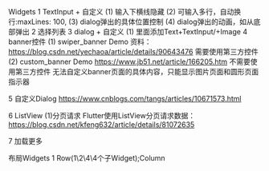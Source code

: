 Widgets
1 TextInput + 自定义
(1) 输入下横线隐藏
(2) 可输入多行，自动换行:maxLines: 100,
(3) dialog弹出的具体位置控制
(4) dialog弹出的动画，如从底部弹出
2 选择列表
3 dialog + 自定义
(1) 里面添加Text+TextInput/+Image
4 banner控件
  (1) swiper_banner Demo
  资料：https://blog.csdn.net/yechaoa/article/details/90643476
  需要使用第三方控件
  (2) custom_banner Demo
    https://www.jb51.net/article/166205.htm
    不需要使用第三方控件
    无法自定义banner页面的具体内容，只能显示图片页面和圆形页面指示器

5 自定义Dialog
  https://www.cnblogs.com/tangs/articles/10671573.html
  
6 ListView
(1)分页请求
Flutter使用ListView分页请求数据：https://blog.csdn.net/kfeng632/article/details/81072635

7 加载更多

布局Widgets
1 Row(1\2\4\4个子Widget);Column